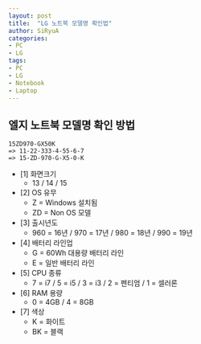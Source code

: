```yaml
---
layout: post
title:  "LG 노트북 모델명 확인법"
author: SiRyuA
categories:
- PC
- LG
tags:
- PC
- LG
- Notebook
- Laptop
---
```


## 엘지 노트북 모델명 확인 방법
~~~~
15ZD970-GX50K
=> 11-22-333-4-55-6-7
=> 15-ZD-970-G-X5-0-K
~~~~
* [1] 화면크기
  * 13 / 14 / 15
* [2] OS 유무
  * Z = Windows 설치됨
  * ZD = Non OS 모델
* [3] 출시년도
  * 960 = 16년 / 970 = 17년 / 980 = 18년 / 990 = 19년
* [4] 배터리 라인업
  * G = 60Wh 대용량 배터리 라인
  * E = 일반 배터리 라인
* [5] CPU 종류
  * 7 = i7 / 5 = i5 / 3 = i3 / 2 = 펜티엄 / 1 = 셀러론
* [6] RAM 용량
  * 0 = 4GB / 4 = 8GB
* [7] 색상
  * K = 화이트
  * BK = 블랙
